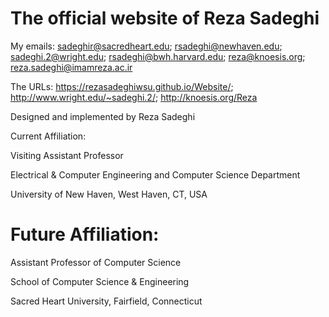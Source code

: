 # The official website of Reza Sadeghi

My emails: sadeghir@sacredheart.edu; rsadeghi@newhaven.edu; sadeghi.2@wright.edu; rsadeghi@bwh.harvard.edu; reza@knoesis.org; reza.sadeghi@imamreza.ac.ir

The URLs: https://rezasadeghiwsu.github.io/Website/; http://www.wright.edu/~sadeghi.2/; http://knoesis.org/Reza

Designed and implemented by Reza Sadeghi


Current Affiliation:

Visiting Assistant Professor

Electrical & Computer Engineering and Computer Science Department

University of New Haven, West Haven, CT, USA


# Future Affiliation:

Assistant Professor of Computer Science

School of Computer Science & Engineering

Sacred Heart University, Fairfield, Connecticut 
